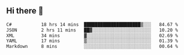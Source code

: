 ## Hi there 👋

<!--START_SECTION:waka-->

```txt
C#           18 hrs 14 mins  █████████████████████▒░░░   84.67 %
JSON         2 hrs 11 mins   ██▓░░░░░░░░░░░░░░░░░░░░░░   10.20 %
XML          34 mins         ▓░░░░░░░░░░░░░░░░░░░░░░░░   02.69 %
YAML         17 mins         ▒░░░░░░░░░░░░░░░░░░░░░░░░   01.39 %
Markdown     8 mins          ░░░░░░░░░░░░░░░░░░░░░░░░░   00.64 %
```

<!--END_SECTION:waka-->

<!--
**elpenor23/elpenor23** is a ✨ _special_ ✨ repository because its `README.md` (this file) appears on your GitHub profile.

Here are some ideas to get you started:

- 🔭 I’m currently working on ...
- 🌱 I’m currently learning ...
- 👯 I’m looking to collaborate on ...
- 🤔 I’m looking for help with ...
- 💬 Ask me about ...
- 📫 How to reach me: ...
- 😄 Pronouns: ...
- ⚡ Fun fact: ...
-->
